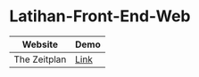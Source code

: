 # Latihan-Front-End-Web

| **Website**  | **Demo**                                      |
|--------------|-----------------------------------------------|
| The Zeitplan | [Link](https://zeitplan-arrayid.netlify.app/) |
